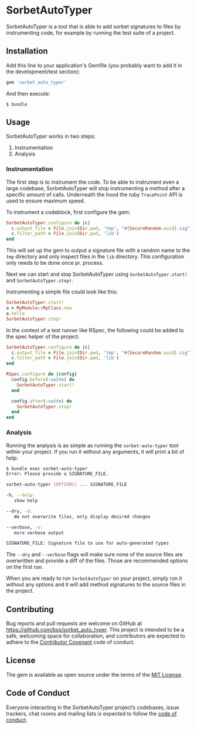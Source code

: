 # SorbetAutoTyper

SorbetAutoTyper is a tool that is able to add sorbet signatures to files by instrumenting code, for example by running the test suite of a project.

## Installation

Add this line to your application's Gemfile (you probably want to add it in the development/test section):

```ruby
gem 'sorbet_auto_typer'
```

And then execute:

    $ bundle

## Usage

SorbetAutoTyper works in two steps:

1. Instrumentation
2. Analysis

### Instrumentation

The first step is to instrument the code. To be able to instrument even a large codebase, SorbetAutoTyper will stop instrumenting a method after a specific amount of calls. Underneath the hood the ruby `TracePoint` API is used to ensure maximum speed.

To instrument a codeblock, first configure the gem:

```ruby
SorbetAutoTyper.configure do |c|
  c.output_file = File.join(Dir.pwd, 'tmp', "#{SecureRandom.uuid}.sig")
  c.filter_path = File.join(Dir.pwd, 'lib')
end
```

This will set up the gem to output a signature file with a random name to the `tmp` directory and only inspect files in the `lib` directory.
This configuration only needs to be done once pr. process.

Next we can start and stop SorbetAutoTyper using `SorbetAutoTyper.start!` and `SorbetAutoTyper.stop!`.

Instrumenting a simple file could look like this:

```ruby
SorbetAutoTyper.start!
a = MyModule::MyClass.new
a.hello
SorbetAutoTyper.stop!
```

In the context of a test runner like RSpec, the following could be added to the spec helper of the project:

```ruby
SorbetAutoTyper.configure do |c|
  c.output_file = File.join(Dir.pwd, 'tmp', "#{SecureRandom.uuid}.sig")
  c.filter_path = File.join(Dir.pwd, 'lib')
end

RSpec.configure do |config|
  config.before(:suite) do
    SorbetAutoTyper.start!
  end

  config.after(:suite) do
    SorbetAutoTyper.stop!
  end
end
```

### Analysis

Running the analysis is as simple as running the `sorbet-auto-typer` tool within your project. If you run it without any arguments, it will print a bit of help:

```bash
$ bundle exec sorbet-auto-typer
Error: Please provide a SIGNATURE_FILE.

sorbet-auto-typer [OPTIONS] ... SIGNATURE_FILE

-h, --help:
   show help

--dry, -d:
   do not overwrite files, only display desired changes

--verbose, -v:
   more verbose output

SIGNATURE_FILE: Signature file to use for auto-generated types
```

The `--dry` and `--verbose` flags will make sure none of the source files are overwritten and provide a diff of the files. Those are recommended options on the first run.

When you are ready to run `SorbetAutoTyper` on your project, simply run it without any options and it will add method signatures to the source files in the project.

## Contributing

Bug reports and pull requests are welcome on GitHub at https://github.com/bss/sorbet_auto_typer. This project is intended to be a safe, welcoming space for collaboration, and contributors are expected to adhere to the [Contributor Covenant](http://contributor-covenant.org) code of conduct.

## License

The gem is available as open source under the terms of the [MIT License](https://opensource.org/licenses/MIT).

## Code of Conduct

Everyone interacting in the SorbetAutoTyper project’s codebases, issue trackers, chat rooms and mailing lists is expected to follow the [code of conduct](https://github.com/bss/sorbet_auto_typer/blob/master/CODE_OF_CONDUCT.md).
